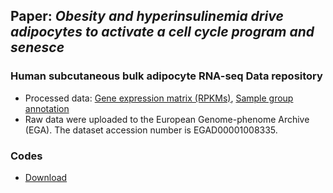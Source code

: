 
## Paper: *Obesity and hyperinsulinemia drive adipocytes to activate a cell cycle program and senesce*

### Human subcutaneous bulk adipocyte RNA-seq Data repository
* Processed data: <a href="adipocyte_bulk_rpkms.txt"> Gene expression matrix (RPKMs)</a>, <a href="sample_groups.txt"> Sample group annotation</a>
* Raw data were uploaded to the European Genome-phenome Archive (EGA). The dataset accession number is EGAD00001008335.

### Codes
* <a href="codes.py"> Download </a>
